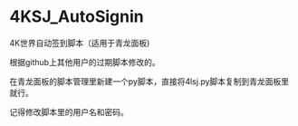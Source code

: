 # 4KSJ_AutoSignin

 4K世界自动签到脚本（适用于青龙面板)
 
 根据github上其他用户的过期脚本修改的。
 
 在青龙面板的脚本管理里新建一个py脚本，直接将4lsj.py脚本复制到青龙面板里就行。
 
 记得修改脚本里的用户名和密码。
